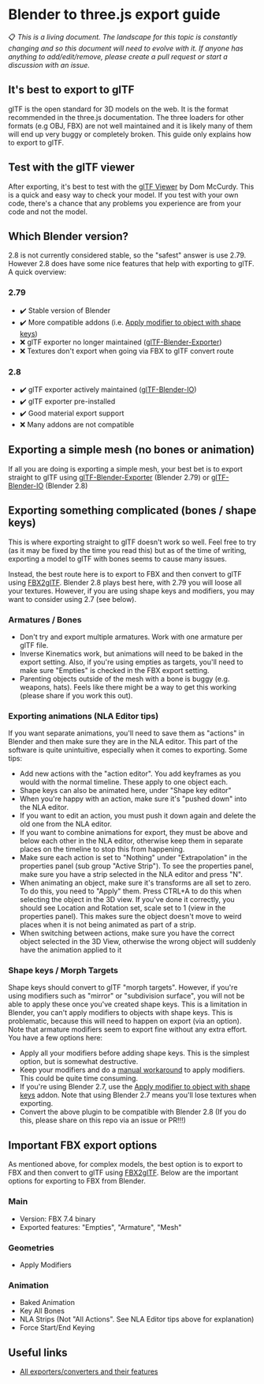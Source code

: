 # Blender to three.js export guide
📋 _This is a living document. The landscape for this topic is constantly changing and so this document will need to evolve with it. If anyone has anything to add/edit/remove, please create a pull request or start a discussion with an issue._

## It's best to export to glTF
glTF is the open standard for 3D models on the web. It is the format recommended in the three.js documentation. The three loaders for other formats (e.g OBJ, FBX) are not well maintained and it is likely many of them will end up very buggy or completely broken. This guide only explains how to export to glTF.

## Test with the glTF viewer
After exporting, it's best to test with the [glTF Viewer](https://gltf-viewer.donmccurdy.com/) by Dom McCurdy. This is a quick and easy way to check your model. If you test with your own code, there's a chance that any problems you experience are from your code and not the model.

## Which Blender version?
2.8 is not currently considered stable, so the "safest" answer is use 2.79. However 2.8 does have some nice features that help with exporting to glTF. A quick overview:

### 2.79
- ✔️ Stable version of Blender
- ✔️ More compatible addons (i.e. [Apply modifier to object with shape keys](https://github.com/przemir/ApplyModifierForObjectWithShapeKeys))
- ❌ glTF exporter no longer maintained ([glTF-Blender-Exporter](https://github.com/KhronosGroup/glTF-Blender-Exporter))
- ❌ Textures don't export when going via FBX to glTF convert route

### 2.8
- ✔️ glTF exporter actively maintained ([glTF-Blender-IO](https://github.com/KhronosGroup/glTF-Blender-IO))
- ✔️ glTF exporter pre-installed
- ✔️ Good material export support
- ❌ Many addons are not compatible

## Exporting a simple mesh (no bones or animation)
If all you are doing is exporting a simple mesh, your best bet is to export straight to glTF using [glTF-Blender-Exporter](https://github.com/KhronosGroup/glTF-Blender-Exporter) (Blender 2.79) or [glTF-Blender-IO](https://github.com/KhronosGroup/glTF-Blender-IO) (Blender 2.8)

## Exporting something complicated (bones / shape keys)
This is where exporting straight to glTF doesn't work so well. Feel free to try (as it may be fixed by the time you read this) but as of the time of writing, exporting a model to glTF with bones seems to cause many issues.

Instead, the best route here is to export to FBX and then convert to glTF using [FBX2glTF](https://github.com/facebookincubator/FBX2glTF). Blender 2.8 plays best here, with 2.79 you will loose all your textures. However, if you are using shape keys and modifiers, you may want to consider using 2.7 (see below).

### Armatures / Bones
- Don't try and export multiple armatures. Work with one armature per glTF file.
- Inverse Kinematics work, but animations will need to be baked in the export setting. Also, if you're using empties as targets, you'll need to make sure "Empties" is checked in the FBX export setting.
- Parenting objects outside of the mesh with a bone is buggy (e.g. weapons, hats). Feels like there might be a way to get this working (please share if you work this out).

### Exporting animations (NLA Editor tips)
If you want separate animations, you'll need to save them as "actions" in Blender and then make sure they are in the NLA editor. This part of the software is quite unintuitive, especially when it comes to exporting. Some tips:
- Add new actions with the "action editor". You add keyframes as you would with the normal timeline. These apply to one object each.
- Shape keys can also be animated here, under "Shape key editor"
- When you're happy with an action, make sure it's "pushed down" into the NLA editor.
- If you want to edit an action, you must push it down again and delete the old one from the NLA editor.
- If you want to combine animations for export, they must be above and below each other in the NLA editor, otherwise keep them in separate places on the timeline to stop this from happening.
- Make sure each action is set to "Nothing" under "Extrapolation" in the properties panel (sub group "Active Strip"). To see the properties panel, make sure you have a strip selected in the NLA editor and press "N".
- When animating an object, make sure it's transforms are all set to zero. To do this, you need to "Apply" them. Press CTRL+A to do this when selecting the object in the 3D view. If you've done it correctly, you should see Location and Rotation set, scale set to 1 (view in the properties panel). This makes sure the object doesn't move to weird places when it is not being animated as part of a strip.
- When switching between actions, make sure you have the correct object selected in the 3D View, otherwise the wrong object will suddenly have the animation applied to it

### Shape keys / Morph Targets
Shape keys should convert to glTF "morph targets". However, if you're using modifiers such as "mirror" or "subdivision surface", you will not be able to apply these once you've created shape keys. This is a limitation in Blender, you can't apply modifiers to objects with shape keys. This is problematic, because this will need to happen on export (via an option). Note that armature modifiers seem to export fine without any extra effort. You have a few options here:
- Apply all your modifiers before adding shape keys. This is the simplest option, but is somewhat destructive.
- Keep your modifiers and do a [manual workaround](https://blender.stackexchange.com/questions/56795/shape-keys-and-applying-subdivision-surface-modifier) to apply modifiers. This could be quite time consuming.
- If you're using Blender 2.7, use the [Apply modifier to object with shape keys](https://github.com/przemir/ApplyModifierForObjectWithShapeKeys) addon. Note that using Blender 2.7 means you'll lose textures when exporting.
- Convert the above plugin to be compatible with Blender 2.8 (If you do this, please share on this repo via an issue or PR!!!)

## Important FBX export options
As mentioned above, for complex models, the best option is to export to FBX and then convert to glTF using [FBX2glTF](https://github.com/facebookincubator/FBX2glTF). Below are the important options for exporting to FBX from Blender.

### Main 
- Version: FBX 7.4 binary
- Exported features: "Empties", "Armature", "Mesh"

### Geometries 
- Apply Modifiers

### Animation
- Baked Animation
- Key All Bones
- NLA Strips (Not "All Actions". See NLA Editor tips above for explanation)
- Force Start/End Keying

## Useful links
- [All exporters/converters and their features](https://github.com/KhronosGroup/glTF/issues/1271)
